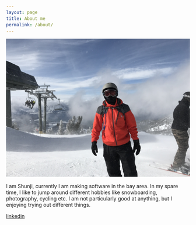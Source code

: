 ```yaml
---
layout: page
title: About me
permalink: /about/
---
```

![My helpful screenshot](/assets/profile.jpg)

I am Shunji, currently I am making software in the bay area. In my spare time, I like to jump around different hobbies like snowboarding, photography, cycling etc. I am not particularly good at anything, but I enjoying trying out different things. 

[linkedin](https://www.linkedin.com/in/lishunji)
